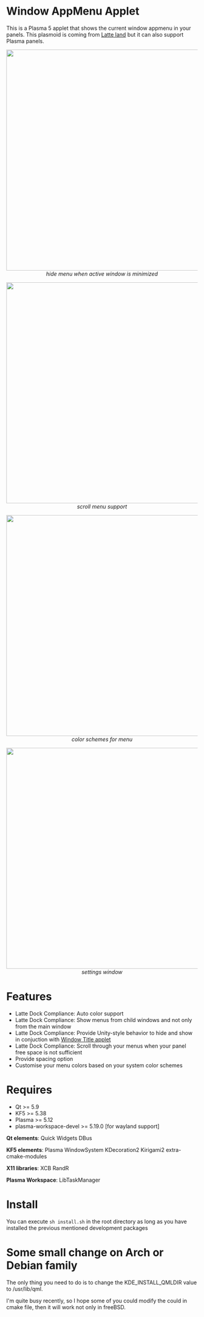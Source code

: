 # Window AppMenu Applet

This is a Plasma 5 applet that shows the current window appmenu in your panels. This plasmoid is coming from [Latte land](https://phabricator.kde.org/source/latte-dock/repository/master/) but it can also support Plasma panels.

<p align="center">
<img src="https://i.imgur.com/T0sLWav.gif" width="580"><br/>
<i>hide menu when active window is minimized</i>
</p>

<p align="center">
<img src="https://i.imgur.com/ARJbMWX.gif" width="580"><br/>
<i>scroll menu support</i>
</p>

<p align="center">
<img src="https://imgur.com/lIxNfoU.png" width="580"><br/>
<i>color schemes for menu</i>
</p>

<p align="center">
<img src="https://imgur.com/w1EA6lr.png" width="580"><br/>
<i>settings window</i>
</p>

# Features

- Latte Dock Compliance: Auto color support
- Latte Dock Compliance: Show menus from child windows and not only from the main window
- Latte Dock Compliance: Provide Unity-style behavior to hide and show in conjuction with [Window Title applet](https://github.com/psifidotos/applet-window-title)
- Latte Dock Compliance: Scroll through your menus when your panel free space is not sufficient
- Provide spacing option
- Customise your menu colors based on your system color schemes

# Requires

- Qt >= 5.9
- KF5 >= 5.38
- Plasma >= 5.12
- plasma-workspace-devel >= 5.19.0 [for wayland support]

**Qt elements**: Quick Widgets DBus

**KF5 elements**: Plasma WindowSystem KDecoration2 Kirigami2 extra-cmake-modules

**X11 libraries**: XCB RandR

**Plasma Workspace**: LibTaskManager

# Install

You can execute `sh install.sh` in the root directory as long as you have installed the previous mentioned development packages

# Some small change on Arch or Debian family

The only thing you need to do is to change the KDE_INSTALL_QMLDIR value to /usr/lib/qml.

I'm quite busy recently, so I hope some of you could modify the could in cmake file, then it will work not only in freeBSD.
